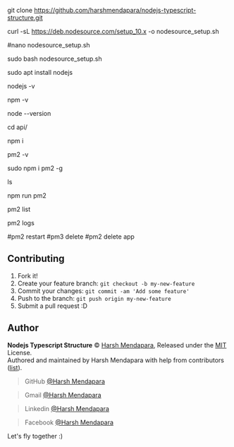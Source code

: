 git clone https://github.com/harshmendapara/nodejs-typescript-structure.git

curl -sL https://deb.nodesource.com/setup_10.x -o nodesource_setup.sh

#nano nodesource_setup.sh

sudo bash nodesource_setup.sh

sudo apt install nodejs

nodejs -v

npm -v

node --version

cd api/

npm i

pm2 -v

sudo npm i pm2 -g

ls

npm run pm2

pm2 list

pm2 logs

#pm2 restart
#pm3 delete
#pm2 delete app


## Contributing

1.  Fork it!
2.  Create your feature branch: `git checkout -b my-new-feature`
3.  Commit your changes: `git commit -am 'Add some feature'`
4.  Push to the branch: `git push origin my-new-feature`
5.  Submit a pull request :D

## Author

**Nodejs Typescript Structure** © [Harsh Mendapara](https://github.com/Harsh02051998/), Released under the [MIT](./LICENSE) License.<br>
Authored and maintained by Harsh Mendapara with help from contributors ([list](https://github.com/Harsh02051998/countries-states-cities-countries-states-cities-database-all-formate/graphs/contributors)).

> GitHub [@Harsh Mendapara](https://github.com/harshmendapara)

> Gmail [@Harsh Mendapara](mendaparaharsh02@gmail.com)

> Linkedin [@Harsh Mendapara](https://www.linkedin.com/in/harsh-mendapara-44883a165/)

> Facebook [@Harsh Mendapara](https://www.facebook.com/mhb0205)
> 
Let's fly together :)




